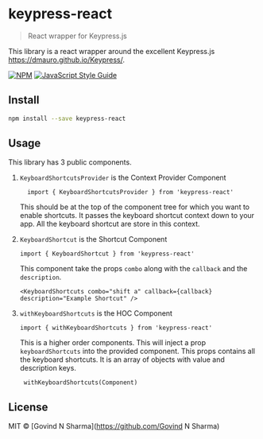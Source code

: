 # keypress-react

> React wrapper for Keypress.js

  This library is a react wrapper around the excellent Keypress.js https://dmauro.github.io/Keypress/.

[![NPM](https://img.shields.io/npm/v/keypress-react.svg)](https://www.npmjs.com/package/keypress-react) [![JavaScript Style Guide](https://img.shields.io/badge/code_style-standard-brightgreen.svg)](https://standardjs.com)

## Install

```bash
npm install --save keypress-react
```

## Usage

  This library has 3 public components.

1. `KeyboardShortcutsProvider` is the Context Provider Component

         import { KeyboardShortcutsProvider } from 'keypress-react'

    This should be at the top of the component tree for which you want to enable shortcuts. It passes the keyboard shortcut context down to your app. All the keyboard shortcut are store in this context.
      
  2. `KeyboardShortcut` is the Shortcut Component

         import { KeyboardShortcut } from 'keypress-react'

       This component take the props `combo`  along with the `callback` and the `description`. 

         <KeyboardShortcuts combo="shift a" callback={callback} description="Example Shortcut" />

  3. `withKeyboardShortcuts` is the HOC Component

         import { withKeyboardShortcuts } from 'keypress-react'

      This is a higher order components. This will inject a prop `keyboardShortcuts` into the provided component. This props contains all the keyboard shortcuts. It is an array of objects with value and description keys.
    
          withKeyboardShortcuts(Component)

  


## License

MIT © [Govind N Sharma](https://github.com/Govind N Sharma)
